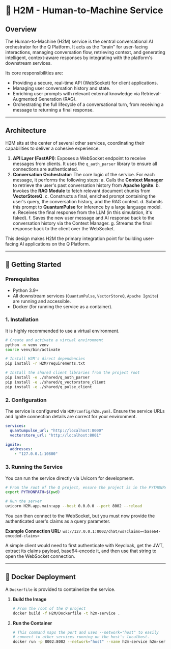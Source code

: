 # 🧠 H2M - Human-to-Machine Service

## Overview

The Human-to-Machine (H2M) service is the central conversational AI orchestrator for the Q Platform. It acts as the "brain" for user-facing interactions, managing conversation flow, retrieving context, and generating intelligent, context-aware responses by integrating with the platform's downstream services.

Its core responsibilities are:
-   Providing a secure, real-time API (WebSocket) for client applications.
-   Managing user conversation history and state.
-   Enriching user prompts with relevant external knowledge via Retrieval-Augmented Generation (RAG).
-   Orchestrating the full lifecycle of a conversational turn, from receiving a message to returning a final response.

---

## Architecture

H2M sits at the center of several other services, coordinating their capabilities to deliver a cohesive experience.

1.  **API Layer (FastAPI)**: Exposes a WebSocket endpoint to receive messages from clients. It uses the `q_auth_parser` library to ensure all connections are authenticated.
2.  **Conversation Orchestrator**: The core logic of the service. For each message, it performs the following steps:
    a.  Calls the **Context Manager** to retrieve the user's past conversation history from **Apache Ignite**.
    b.  Invokes the **RAG Module** to fetch relevant document chunks from **VectorStoreQ**.
    c.  Constructs a final, enriched prompt containing the user's query, the conversation history, and the RAG context.
    d.  Submits this prompt to **QuantumPulse** for inference by a large language model.
    e.  Receives the final response from the LLM (in this simulation, it's faked).
    f.  Saves the new user message and AI response back to the conversation history via the Context Manager.
    g.  Streams the final response back to the client over the WebSocket.

This design makes H2M the primary integration point for building user-facing AI applications on the Q Platform.

---

## 🚀 Getting Started

### Prerequisites

*   Python 3.9+
*   All downstream services (`QuantumPulse`, `VectorStoreQ`, `Apache Ignite`) are running and accessible.
*   Docker (for running the service as a container).

### 1. Installation

It is highly recommended to use a virtual environment.

```bash
# Create and activate a virtual environment
python -m venv venv
source venv/bin/activate

# Install H2M's direct dependencies
pip install -r H2M/requirements.txt

# Install the shared client libraries from the project root
pip install -e ./shared/q_auth_parser
pip install -e ./shared/q_vectorstore_client
pip install -e ./shared/q_pulse_client
```

### 2. Configuration

The service is configured via `H2M/config/h2m.yaml`. Ensure the service URLs and Ignite connection details are correct for your environment.

```yaml
services:
  quantumpulse_url: "http://localhost:8000"
  vectorstore_url: "http://localhost:8001"

ignite:
  addresses:
    - "127.0.0.1:10800"
```

### 3. Running the Service

You can run the service directly via Uvicorn for development.

```bash
# From the root of the Q project, ensure the project is in the PYTHONPATH
export PYTHONPATH=$(pwd)

# Run the server
uvicorn H2M.app.main:app --host 0.0.0.0 --port 8002 --reload
```

You can then connect to the WebSocket, but you must now provide the authenticated user's claims as a query parameter.

**Example Connection URL:**
`ws://127.0.0.1:8002/chat/ws?claims=<base64-encoded-claims>`

A simple client would need to first authenticate with Keycloak, get the JWT, extract its claims payload, base64-encode it, and then use that string to open the WebSocket connection.

---

## 🐳 Docker Deployment

A `Dockerfile` is provided to containerize the service.

1.  **Build the Image**
    ```bash
    # From the root of the Q project
    docker build -f H2M/Dockerfile -t h2m-service .
    ```

2.  **Run the Container**
    ```bash
    # This command maps the port and uses --network="host" to easily
    # connect to other services running on the host's localhost.
    docker run -p 8002:8002 --network="host" --name h2m-service h2m-service
    ```
